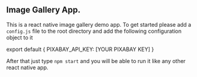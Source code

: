 ## Image Gallery App.

This is a react native image gallery demo app. To get started please add a `config.js` file to the root directory and add the following configuration object to it

export default {
  PIXABAY_API_KEY: [YOUR PIXABAY KEY]
}

After that just type `npm start` and you will be able to run it like any other react native app.
